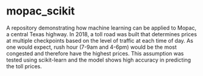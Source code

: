 # mopac_scikit

A repository demonstrating how machine learning can be applied to Mopac, a central Texas highway.  In 2018, a toll road was built that determines prices at multiple checkpoints based on the level of traffic at each time of day.  As one would expect, rush hour (7-9am and 4-6pm) would be the most congested and therefore have the highest prices.  This assumption was tested using scikit-learn and the model shows high accuracy in predicting the toll prices.

